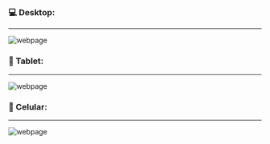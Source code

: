 ###  💻 Desktop:
---
![webpage](https://i.imgur.com/2os419N.png)

### 📲 Tablet:
---
![webpage](https://i.imgur.com/ELRIkmK.png)

### 📱 Celular:
---
![webpage](https://i.imgur.com/MGWyqMI.png)

